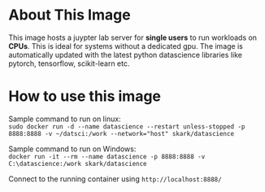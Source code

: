# About This Image
This image hosts a juypter lab server for **single users** to run workloads on **CPUs**. This is ideal for systems without a dedicated gpu. The image is automatically updated with the latest python datascience libraries like pytorch, tensorflow, scikit-learn etc.

# How to use this image
Sample command to run on linux:  
`sudo docker run -d --name datascience --restart unless-stopped -p 8888:8888 -v ~/datsci:/work --network="host" skark/datascience`

Sample command to run on Windows:  
`docker run -it --rm --name datascience -p 8888:8888 -v C:\datascience:/work skark/datascience`

Connect to the running container using `http://localhost:8888/`
